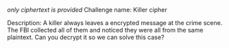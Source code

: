 *only ciphertext is provided*
Challenge name: Killer cipher

Description: A killer always leaves a encrypted message at the crime scene. The FBI collected all of them and noticed they were all from the same plaintext. Can you decrypt it so we can solve this case?

